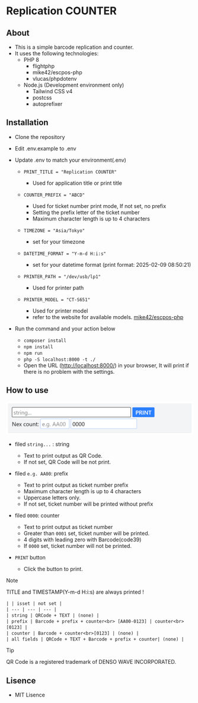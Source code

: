 # Replication COUNTER

## About
- This is a simple barcode replication and counter.
- It uses the following technologies:
  - PHP 8
    - flightphp
    - mike42/escpos-php
    - vlucas/phpdotenv
  - Node.js (Development environment only)
    - Tailwind CSS v4
    - postcss
    - autoprefixer

## Installation

- Clone the repository
- Edit .env.example to .env
- Update .env to match your environment(.env)
    - `PRINT_TITLE = "Replication COUNTER"`
        - Used for application title or print title

    - `COUNTER_PREFIX = "ABCD"`
        - Used for ticket number print mode, If not set, no prefix
        - Setting the prefix letter of the ticket number
        - Maximum character length is up to 4 characters

    - `TIMEZONE = "Asia/Tokyo"`
        - set for your timezone
    - `DATETIME_FORMAT = "Y-m-d H:i:s"`
        - set for your datetime format (print format: 2025-02-09 08:50:21)

    - `PRINTER_PATH = "/dev/usb/lp1"`
        - Used for printer path
    - `PRINTER_MODEL = "CT-S651"`
        - Used for printer model
        - refer to the website for available models. [mike42/escpos-php](https://github.com/mike42/escpos-php) 

- Run the command and your action below
    - `composer install` 
    - `npm install`
    - `npm run`
    - `php -S localhost:8000 -t ./`
    - Open the URL ([http://localhost:8000/](http://localhost:8000/)) in your browser, It will print if there is no problem with the settings.

## How to use
![first screen, input form fileds](images/screen_first.png)

- filed `string...` : string
    - Text to print output as QR Code.
    - If not set, QR Code will be not print.

- filed `e.g. AA00`: prefix
    - Text to print output as ticket number prefix
    - Maximum character length is up to 4 characters
    - Uppercase letters only.
    - If not set, ticket number will be printed without prefix

- filed `0000`: counter
    - Text to print output as ticket number
    - Greater than `0001` set, ticket number will be printed.
    - 4 digits with leading zero with Barcode(code39)
    - If `0000` set, ticket number will not be printed.

- `PRINT` button
    - Click the button to print.

> [!NOTE]
> TITLE and TIMESTAMP(Y-m-d H:i:s) are always printed !

    | | isset | not set | 
    | --- | --- | --- | 
    | string | QRCode + TEXT | (none) | 
    | prefix | Barcode + prefix + counter<br> [AA00-0123] | counter<br>[0123] |
    | counter | Barcode + counter<br>[0123] | (none) |
    | all fields | QRCode + TEXT + Barcode + prefix + counter| (none) |


> [!TIP]
> QR Code is a registered trademark of DENSO WAVE INCORPORATED.

## Lisence
- MIT Lisence
